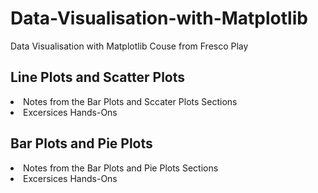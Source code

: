 # Data-Visualisation-with-Matplotlib
Data Visualisation with Matplotlib Couse from Fresco Play

## Line Plots and Scatter Plots
<li>Notes from the Bar Plots and Sccater Plots Sections</li>
<li>Excersices Hands-Ons</li>

## Bar Plots and Pie Plots
<li>Notes from the Bar Plots and Pie Plots Sections</li>
<li>Excersices Hands-Ons</li>
